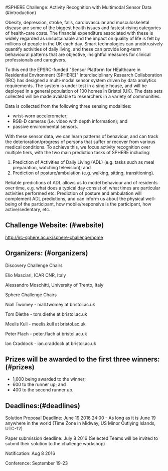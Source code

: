 #SPHERE Challenge: Activity Recognition with Multimodal Sensor Data (#introduction)

Obesity, depression, stroke, falls, cardiovascular and musculoskeletal
disease are some of the biggest health issues and fastest-rising categories
of health-care costs. The financial expenditure associated with these is
widely regarded as unsustainable and the impact on quality of life is felt
by millions of people in the UK each day. Smart technologies can
unobtrusively quantify activities of daily living, and these can provide
long-term behavioural patterns that are objective, insightful measures for
clinical professionals and caregivers.

To this end the EPSRC-funded "Sensor Platform for HEalthcare in Residential
Environment (SPHERE)" Interdisciplinary Research Collaboration (IRC) has
designed a multi-modal sensor system driven by data analytics requirements.
The system is under test in a single house, and will be deployed in a
general population of 100 homes in Bristol (UK). The data sets collected
will be made available to researchers in a variety of communities.

Data is collected from the following three sensing modalities:

- wrist-worn accelerometer;
- RGB-D cameras (i.e. video with depth information); and
- passive environmental sensors.

With these sensor data, we can learn patterns of behaviour, and can track
the deterioration/progress of persons that suffer or recover from various
medical conditions. To achieve this, we focus activity recognition over
multiple tiers, with the two main prediction tasks of SPHERE including:

1. Prediction of Activities of Daily Living (ADL) (e.g. tasks such as meal
   preparation, watching television); and
2. Prediction of posture/ambulation (e.g. walking, sitting, transitioning).

Reliable predictions of ADL allows us to model behaviour and of residents
over time, e.g. what does a typical day consist of, what times are
particular activities performed etc. Prediction of posture and ambulation
will complement ADL predictions, and can inform us about the physical
well-being of the participant, how mobile/responsive is the participant,
how active/sedentary, etc.


## Challenge Website: (#website)

http://irc-sphere.ac.uk/sphere-challenge/home

## Organizers: (#organizers)

Discovery Challenge Chairs

Elio Masciari, ICAR CNR, Italy

Alessandro Moschitti, University of Trento, Italy

Sphere Challenge Chairs

Niall Twomey - niall.twomey at bristol.ac.uk

Tom Diethe - tom.diethe at bristol.ac.uk

Meelis Kull - meelis.kull at bristol.ac.uk

Peter Flach - peter.flach at bristol.ac.uk

Ian Craddock - ian.craddock at bristol.ac.uk


## Prizes will be awarded to the first three winners:(#prizes)

- 1,000 being awarded to the winner;
- 600 to the runner up; and
- 400 to the second runner up.



## Deadlines:(#deadlines)

Solution Proposal Deadline: June 19 2016 24:00 - As long as it is June 19
anywhere in the world (Time Zone in Midway, US Minor Outlying Islands,
UTC-12)

Paper submission deadline: July 8 2016 (Selected Teams will be invited to
submit their solution to the challenge workshop)

Notification: Aug 8 2016

Conference: September 19-23
